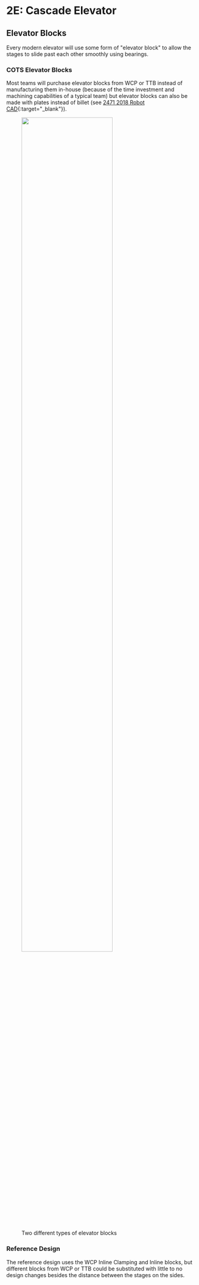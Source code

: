 # 2E: Cascade Elevator

## Elevator Blocks

Every modern elevator will use some form of "elevator block" to allow the stages to slide past each other smoothly using bearings. 

### COTS Elevator Blocks

Most teams will purchase elevator blocks from WCP or TTB instead of manufacturing them in-house (because of the time investment and machining capabilities of a typical team) but elevator blocks can also be made with plates instead of billet (see [2471 2018 Robot CAD](https://cad.onshape.com/documents/bd18a956391f75b5bca27546/w/827793489fb93072e2a1d993/e/adea515b9f2a94ccfd7ca72e "2471's 2018 Robot Onshape Document"){:target="_blank"}). 

<figure markdown="span">
    <img src="/img/learning-course/stage2-elevator/elevator-blocks.webp" style="width:75%">
    <figcaption>Two different types of elevator blocks</figcaption>
</figure>

### Reference Design

The reference design uses the WCP Inline Clamping and Inline blocks, but different blocks from WCP or TTB could be substituted with little to no design changes besides the distance between the stages on the sides.

<br>